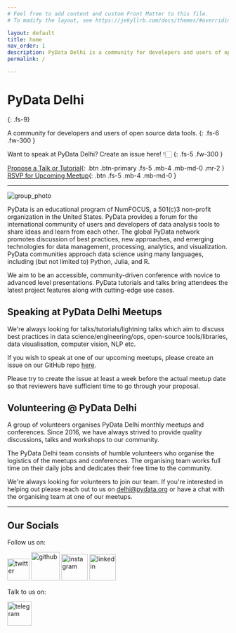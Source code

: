 ```yaml
---
# Feel free to add content and custom Front Matter to this file.
# To modify the layout, see https://jekyllrb.com/docs/themes/#overriding-theme-defaults

layout: default
title: home
nav_order: 1
description: PyData Delhi is a community for developers and users of open source data tools.
permalink: /

---
```


# PyData Delhi
{: .fs-9}

A community for developers and users of open source data tools.
{: .fs-6 .fw-300 }

Want to speak at PyData Delhi? Create an issue here! 👇🏻
{: .fs-5 .fw-300 } 

[Propose a Talk or Tutorial](https://github.com/pydatadelhi/talks/issues){: .btn .btn-primary .fs-5 .mb-4 .mb-md-0 .mr-2 }
[RSVP for Upcoming Meetup](https://www.meetup.com/pydatadelhi/events/285859183/){: .btn .fs-5 .mb-4 .mb-md-0 }

---

![group_photo](../assets/images/group_photo.jpg)

PyData is an educational program of NumFOCUS, a 501(c)3 non-profit organization
in the United States. PyData provides a forum for the international community
of users and developers of data analysis tools to share ideas and learn from
each other. The global PyData network promotes discussion of best practices,
new approaches, and emerging technologies for data management, processing,
analytics, and visualization. PyData communities approach data science using
many languages, including (but not limited to) Python, Julia, and R.

We aim to be an accessible, community-driven conference with novice to advanced
level presentations. PyData tutorials and talks bring attendees the latest
project features along with cutting-edge use cases.

## Speaking at PyData Delhi Meetups

We're always looking for talks/tutorials/lightning talks which aim to discuss
best practices in data science/engineering/ops, open-source tools/libraries,
data visualisation, computer vision, NLP etc.

If you wish to speak at one of our upcoming meetups, please create an issue on
our GitHub repo [here](https://github.com/pydatadelhi/talks/issues).

Please try to create the issue at least a week before the actual meetup date so
that reviewers have sufficient time to go through your proposal.


## Volunteering @ PyData Delhi

A group of volunteers organises PyData Delhi monthly meetups and conferences.
Since 2016, we have always strived to provide quality discussions, talks and
workshops to our community. 

The PyData Delhi team consists of humble volunteers who organise the logistics
of the meetups and conferences. The organising team works full time on their
daily jobs and dedicates their free time to the community.

We're always looking for volunteers to join our team. If you're interested in
helping out please reach out to us on [delhi@pydata.org](mailto:delhi@pydata.org)
or have a chat with the organising team at one of our meetups.

---

## Our Socials

Follow us on:

[<img src="../assets/images/twitter.png" alt="twitter" width="50/">](https://twitter.com/pydatadelhi)
[<img src="../assets/images/github.png" alt="github" width="65/">](https://github.com/pydatadelhi)
[<img src="../assets/images/instagram.png" alt="instagram" width="60/">](https://instagram.com/pydatadelhi)
[<img src="../assets/images/linkedin.png" alt="linkedin" width="60/">](https://www.linkedin.com/company/pydatadelhi/)

Talk to us on:

[<img src="../assets/images/telegram.png" alt="telegram" width="55/">](https://t.me/+QatRDofNFylXHrpH)
